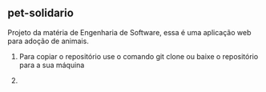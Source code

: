 ## pet-solidario
Projeto da matéria de Engenharia de Software, essa é uma aplicação web para adoção de animais.

1. Para copiar o repositório use o comando git clone ou baixe o repositório para a sua máquina

2. 
